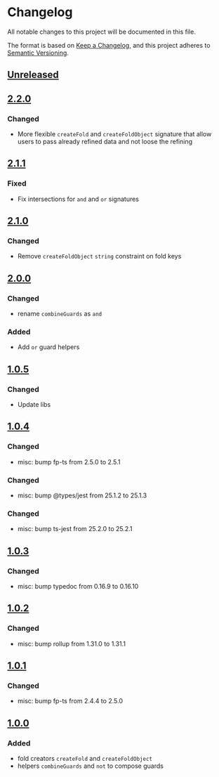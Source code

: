 # Changelog

All notable changes to this project will be documented in this file.

The format is based on [Keep a Changelog](https://keepachangelog.com/en/1.0.0/),
and this project adheres to [Semantic Versioning](https://semver.org/spec/v2.0.0.html).

## [Unreleased]

## [2.2.0]

### Changed

-   More flexible `createFold` and `createFoldObject` signature that allow users
    to pass already refined data and not loose the refining

## [2.1.1]

### Fixed

-   Fix intersections for `and` and `or` signatures

## [2.1.0]

### Changed

-   Remove `createFoldObject` `string` constraint on fold keys

## [2.0.0]

### Changed

-   rename `combineGuards` as `and`

### Added

-   Add `or` guard helpers

## [1.0.5]

### Changed

-   Update libs

## [1.0.4]

### Changed

-   misc: bump fp-ts from 2.5.0 to 2.5.1

### Changed

-   misc: bump @types/jest from 25.1.2 to 25.1.3

### Changed

-   misc: bump ts-jest from 25.2.0 to 25.2.1

## [1.0.3]

### Changed

-   misc: bump typedoc from 0.16.9 to 0.16.10

## [1.0.2]

### Changed

-   misc: bump rollup from 1.31.0 to 1.31.1

## [1.0.1]

### Changed

-   misc: bump fp-ts from 2.4.4 to 2.5.0

## [1.0.0]

### Added

-   fold creators `createFold` and `createFoldObject`
-   helpers `combineGuards` and `not` to compose guards

[Unreleased]: https://github.com/iadvize/foldable-helpers-library/compare/v2.2.0...HEAD

[2.2.0]: https://github.com/iadvize/foldable-helpers-library/compare/v2.1.1...v2.2.0

[2.1.1]: https://github.com/iadvize/foldable-helpers-library/compare/v2.1.0...v2.1.1

[2.1.0]: https://github.com/iadvize/foldable-helpers-library/compare/v2.0.0...v2.1.0

[2.0.0]: https://github.com/iadvize/foldable-helpers-library/compare/v1.0.5...v2.0.0

[1.0.5]: https://github.com/iadvize/foldable-helpers-library/compare/v1.0.4...v1.0.5

[1.0.4]: https://github.com/iadvize/foldable-helpers-library/compare/v1.0.3...v1.0.4

[1.0.3]: https://github.com/iadvize/foldable-helpers-library/compare/v1.0.2...v1.0.3

[1.0.2]: https://github.com/iadvize/foldable-helpers-library/compare/v1.0.1...v1.0.2

[1.0.1]: https://github.com/iadvize/foldable-helpers-library/compare/v1.0.0...v1.0.1

[1.0.0]: https://github.com/iadvize/foldable-helpers-library/compare/v0.0.0...v1.0.0
